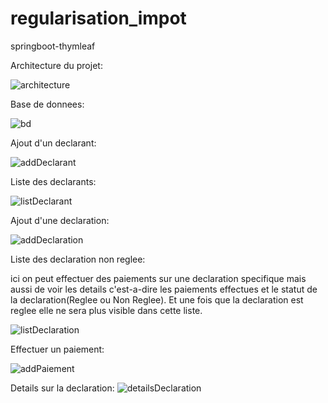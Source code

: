 # regularisation_impot
springboot-thymleaf

Architecture du projet:

![architecture](https://github.com/thiambabel19/regularisation_impot/assets/95770196/83170a4a-9647-419f-9d12-45fec78d3fd9)


Base de donnees:


![bd](https://github.com/thiambabel19/regularisation_impot/assets/95770196/7487e1bd-4692-4dc5-a4f0-a22d3222f597)


Ajout d'un declarant:


![addDeclarant](https://github.com/thiambabel19/regularisation_impot/assets/95770196/ee83ac82-552c-4c70-884e-a958df9053e3)



Liste des declarants:


![listDeclarant](https://github.com/thiambabel19/regularisation_impot/assets/95770196/a28279a1-85f7-483e-9a4a-04b84bdee080)



Ajout d'une declaration:


![addDeclaration](https://github.com/thiambabel19/regularisation_impot/assets/95770196/686b5e89-def3-49fb-86a6-f1ecf21debac)



Liste des declaration non reglee:

ici on peut effectuer des paiements sur une declaration specifique mais aussi de voir les details c'est-a-dire les paiements effectues et le statut de la declaration(Reglee ou Non Reglee).
Et une fois que la declaration est reglee elle ne sera plus visible dans cette liste.


![listDeclaration](https://github.com/thiambabel19/regularisation_impot/assets/95770196/dcd8c7d3-2ef2-4159-96f4-9963c0d87a20)


Effectuer un paiement:


![addPaiement](https://github.com/thiambabel19/regularisation_impot/assets/95770196/375633f8-c9d9-405f-a6eb-dee055bd6312)


Details sur la declaration:
![detailsDeclaration](https://github.com/thiambabel19/regularisation_impot/assets/95770196/47354f15-712b-4ab5-a4b9-8d59e8e8e35d)

